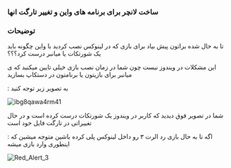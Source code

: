 ### ساخت لانچر برای برنامه های واین و تغییر تارگت انها

### توضیحات



تا به حال شده براتون پیش بیاد برای بازی که در لینوکس نصب کردید با واین چگونه باید یک شورتکات یا میانبر درست کرد؟؟؟

این مشکلات در ویندوز نیست چون شما در زمان نصب بازی خیلی تایین میکنید که ی میانبر برای بازیتون یا برنامتون در دستکاپ بسازید


 : به تصویر زیر توجه کنید 




![ibg8qawa4rm41](https://user-images.githubusercontent.com/61243238/135308809-4b45d46c-53bd-441b-9e59-7249773b93bb.png)




شما در تصویر فوق دیدید که کاربر در ویندوز یک شورتکات درست کرده است و در حال تغییراتی در تارگت فایل خود است 

 : اگه تا به حال بازی رد الرت ۳ رو داخل لینوکس پلی کرده باشین متوجه میشین که اینطوری وارد بازی میشه




![Red_Alert_3](https://user-images.githubusercontent.com/61243238/135309955-4faa5a94-fbff-4a3c-94d2-cbf3f28332cb.jpg)






 









